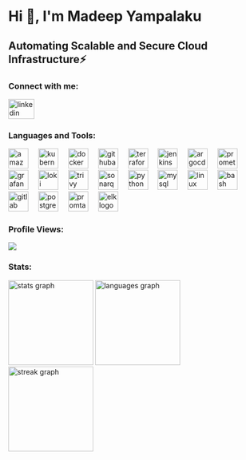 # Hi 👋, I'm Madeep Yampalaku
## Automating Scalable and Secure Cloud Infrastructure⚡

### Connect with me:

[<img src="https://raw.githubusercontent.com/maurodesouza/profile-readme-generator/master/src/assets/icons/social/linkedin/default.svg" width="52" height="40" alt="linkedin logo" />](https://www.linkedin.com/in/madeep-yampalaku-a3bbab24b/)

### Languages and Tools:

<img src="https://cdn.jsdelivr.net/gh/devicons/devicon/icons/amazonwebservices/amazonwebservices-line-wordmark.svg" height="40" alt="amazonwebservices logo" /> <img width="12" /> <img src="https://cdn.jsdelivr.net/gh/devicons/devicon/icons/kubernetes/kubernetes-plain.svg" height="40" alt="kubernetes logo" /> <img width="12" /> <img src="https://cdn.jsdelivr.net/gh/devicons/devicon/icons/docker/docker-original.svg" height="40" alt="docker logo" /> <img width="12" /> <img src="https://cdn.simpleicons.org/githubactions/2088FF" height="40" alt="githubactions logo" /> <img width="12" /> <img src="https://cdn.jsdelivr.net/gh/devicons/devicon/icons/terraform/terraform-original.svg" height="40" alt="terraform logo" /> <img width="12" /> <img src="https://skillicons.dev/icons?i=jenkins" height="40" alt="jenkins logo" /> <img width="12" /> <img src="https://cdn.simpleicons.org/argocd/E6522C" height="40" alt="argocd logo" /> <img width="12" /> <img src="https://cdn.jsdelivr.net/gh/devicons/devicon/icons/prometheus/prometheus-original.svg" height="40" alt="prometheus logo" /> <img width="12" /> <img src="https://cdn.jsdelivr.net/gh/devicons/devicon/icons/grafana/grafana-original.svg" height="40" alt="grafana logo" /> <img width="12" /> <img src="https://cdn.simpleicons.org/grafana/FF5733" height="40" alt="loki logo" /> <img width="12" /> <img src="https://cdn.simpleicons.org/trivy/3C3C3C" height="40" alt="trivy logo" /> <img width="12" /> <img src="https://cdn.simpleicons.org/sonarqube/4E9BCD" height="40" alt="sonarqube logo" /> <img width="12" /> <img src="https://cdn.jsdelivr.net/gh/devicons/devicon/icons/python/python-original.svg" height="40" alt="python logo" /> <img width="12" /> <img src="https://cdn.jsdelivr.net/gh/devicons/devicon/icons/mysql/mysql-original.svg" height="40" alt="mysql logo" /> <img width="12" /> <img src="https://cdn.jsdelivr.net/gh/devicons/devicon/icons/linux/linux-original.svg" height="40" alt="linux logo" /> <img width="12" /> <img src="https://cdn.jsdelivr.net/gh/devicons/devicon/icons/bash/bash-original.svg" height="40" alt="bash logo" /> <img width="12" /> <img src="https://cdn.jsdelivr.net/gh/devicons/devicon/icons/gitlab/gitlab-original.svg" height="40" alt="gitlab logo" /> <img width="12" /> <img src="https://cdn.jsdelivr.net/gh/devicons/devicon/icons/postgresql/postgresql-original.svg" height="40" alt="postgresql logo" /> <img width="12" /> <img src="https://cdn.simpleicons.org/grafana/FF5733" height="40" alt="promtail logo" /> <img width="12" /> <img src="https://cdn.simpleicons.org/elasticsearch/FEC107" height="40" alt="elk logo" />

### Profile Views:

<img src="https://profile-counter.glitch.me/Madeep9347/count.svg?" />

### Stats:

<img src="https://github-readme-stats.vercel.app/api?username=Madeep9347&hide_title=false&hide_rank=false&show_icons=true&include_all_commits=true&count_private=true&disable_animations=false&theme=dracula&locale=en&hide_border=false&order=1" height="170" alt="stats graph" />

<img src="https://github-readme-stats.vercel.app/api/top-langs?username=Madeep9347&locale=en&hide_title=false&layout=compact&card_width=320&langs_count=6&theme=dracula&hide_border=false&order=2" height="170" alt="languages graph" />

<img src="https://streak-stats.demolab.com?user=Madeep9347&locale=en&mode=daily&theme=dracula&hide_border=false&border_radius=5&order=3" height="170" alt="streak graph" />
